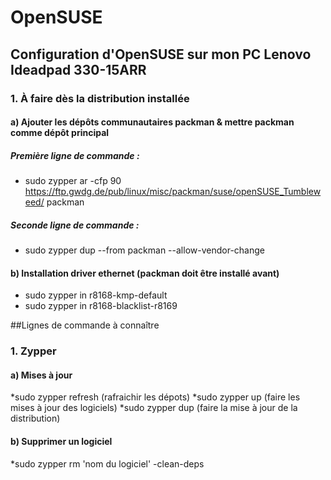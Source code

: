 # OpenSUSE
## Configuration d'OpenSUSE sur mon PC Lenovo Ideadpad 330-15ARR

### 1. À faire dès la distribution installée
#### a) Ajouter les dépôts communautaires packman & mettre packman comme dépôt principal
##### Première ligne de commande : 
* sudo zypper ar -cfp 90 https://ftp.gwdg.de/pub/linux/misc/packman/suse/openSUSE_Tumbleweed/ packman
##### Seconde ligne de commande : 
* sudo zypper dup --from packman --allow-vendor-change

#### b) Installation driver ethernet (packman doit être installé avant)
* sudo zypper in r8168-kmp-default
* sudo zypper in r8168-blacklist-r8169

##Lignes de commande à connaître
### 1. Zypper
#### a) Mises à jour
*sudo zypper refresh (rafraichir les dépots)
*sudo zypper up (faire les mises à jour des logiciels)
*sudo zypper dup (faire la mise à jour de la distribution)

#### b) Supprimer un logiciel
*sudo zypper rm 'nom du logiciel' -clean-deps
